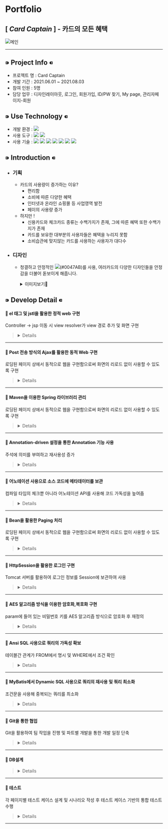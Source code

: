 # __Portfolio__
## [ _Card Captain_ ] - 카드의 모든 혜택
![메인](https://user-images.githubusercontent.com/81910342/128857814-db0351c5-4e07-4032-9793-282e99b680f2.png)
***
## ⁍ Project Info ⁌
* 프로젝트 명 : Card Captain
* 개발 기간 :  2021.06.01 ~ 2021.08.03
* 참여 인원 : 5명
* 담당 업무 : 디자인레이아웃, 로그인, 회원가입, ID/PW 찾기, My page, 관리자페이지-회원

## ⁍ Use Technology ⁌
* 개발 환경 : <img src="https://img.shields.io/badge/Windows 10-0078D6?style=flat-square&logo=Windows&logoColor=white"/>  
* 사용 도구 : <img src="https://img.shields.io/badge/Eclipse-2C2255?style=flat-square&logo=Eclipse&logoColor=white"/> <img src="https://img.shields.io/badge/SQL Developer-F80000?style=flat-square&logo=ORACLE&logoColor=white"/>    
* 사용 기술 : <img src="https://img.shields.io/badge/JAVA-007396?style=flat-square&logo=JAVA&logoColor=white"/> <img src="https://img.shields.io/badge/JAVASCRIPT-F7DF1E?style=flat-square&logo=JAVASCRIPT&logoColor=black"/> <img src="https://img.shields.io/badge/CSS-1572B6?style=flat-square&logo=css3&logoColor=white"/> <img src="https://img.shields.io/badge/HTML-E34F26?style=flat-square&logo=HTML5&logoColor=white"/> <img src="https://img.shields.io/badge/SPRING-6DB33F?style=flat-square&logo=SPRING&logoColor=white"/> <img src="https://img.shields.io/badge/ORACLE-F80000?style=flat-square&logo=ORACLE&logoColor=white"/> <img src="https://img.shields.io/badge/JQUERY-0769AD?style=flat-square&logo=JQUERY&logoColor=white"/>

## ⁍ Introduction ⁌
* ### 기획
  * 카드의 사용량이 증가하는 이유?
    * 편리함
    * 소비에 따른 다양한 혜택
    * 인터넷과 온라인 쇼핑몰 등 사업영역 발전
    * 페이의 사용량 증가
  * 하지만 !
    * 신용카드와 체크카드 종류는 수백가지가 존재, 그에 따른 혜택 또한 수백가지가 존재
    * 카드를 보유한 대부분의 사용자들은 혜택을 누리지 못함
    * 소비습관에 맞지않는 카드를 사용하는 사용자가 대다수

* ### 디자인
  * 청결하고 안정적인 <img src="https://img.shields.io/badge/코발트블루-0047AB?style=for-the-badge&logo"/>(#0047AB)를 사용, 여러카드의 다양한 디자인들을 안정감을 더불어 돋보이게 해줍니다.
    <details>
      <summary>이미지보기👀</summary>

    |feature|Description|
    |:--:|:--:|
    |메인페이지|![스크린샷(129)](https://user-images.githubusercontent.com/81910342/128695317-ec154d4f-f5f1-4c38-84d7-8e361b9dc896.png)
    |카드사별 순위|![스크린샷(132)](https://user-images.githubusercontent.com/81910342/128695374-9338785c-10f3-464a-8a98-619d89c1ddf4.png)
    |카드 비교|![스크린샷(133)](https://user-images.githubusercontent.com/81910342/128811160-3212877a-ce00-4c7e-bd75-3aee11c24208.png)
    |전체카드순위|![스크린샷(131)](https://user-images.githubusercontent.com/81910342/128811220-5b7e736b-0ef0-432d-94a4-df3594a92118.png) ![스크린샷(137)](https://user-images.githubusercontent.com/81910342/128813314-38d65f0a-59f2-43db-9a37-11b0eb6de965.png)

  </details>

## ⁍ Develop Detail ⁌


<!-- 
  * 관리자페이지-회원
 
* 테스트
-->

#### 📝 el 태그 및 jstl을 활용한 정적 web 구현
Controller → jsp 이동 시 view resolver가 view 경로 추가 및 화면 구현

>   <details>
>    
>   ![지도](https://user-images.githubusercontent.com/81910342/129653848-6e922c3e-6176-45b5-90f3-b9357faf0f57.PNG)
>   ```html
>	
>   <!-- Map html Start -->
>	<div class="slide1">
>		<div class="map_area" style="width:1600px; border-width:7px;padding:40px;margin:0 auto;">
>			<h1><span id="cardName">[${randomCard.CARD_NAME}]</span>&nbsp;<span id="cardSummary">${randomCard.CARD_SUMMARY}</span></h1><br/>
>			<c:set var="size" value="${fn:length(arr)}" />
>			<c:forEach var ="i" begin="0" end ="${size-1}">
>				<input type="button" value="${arr[i]}" onclick="sendPlace(this);" style="width:auto;padding-left:5px;padding-right:5px;" />
>			</c:forEach>
>			<input type="hidden" value="${randomCard.CARD_NO}">
>			
>			<div class="map_wrap">
>				<div id="menu_wrap" class="bg_white">
>				<div class="option">
>				<div>
>					<form onsubmit="searchPlaces(); return false;">
>						<input type="text" value="버튼을 클릭해 주세요" id="keyword" size="40" readonly="readonly" style="border-style:none;border-radius:5px;height:25px;width:350px;"> 
>						<button type="submit" id="serachButton" style="visibility: hidden;">검색하기</button>
>					</form>
>				</div>
>				</div>
>				
>				<ul id="placesList"></ul>
>				<div id="pagination"></div>
>				</div>
>				<div id="map" style="width:70%;height:100%;position:relataive;overflow:hidden;"></div>
>			</div>
>		</div><br/>
>	</div>
>	<!-- Map html End -->
>	
>   ```	
> 
>   </details>

---
#### 📝 Post 전송 방식의 Ajax를 활용한 동적 Web 구현
로딩된 페이지 상에서 동적으로 웹을 구현함으로써 화면의 리로드 없이 사용할 수 있도록 구현

>   <details>
>	
>   ![Mypage 3](https://user-images.githubusercontent.com/81910342/129684408-0d2e4748-4e65-4e31-a15b-24be27a2c99b.PNG)
>   ```java
>    
>   //회원정보 수정
>	function update() {
>		var params = $("#updateForm").serialize();
>		
>		$.ajax({
>			url: "memUpdates",
>			type: "post",
>			dataType: "json",
>			data: params,
>			success: function (res) {
>				if(res.resMsg == "success") {
>					alert("정보가 수정 되었습니다.");
>					alert("다시 로그인 해주세요.")
>					location.href = "testALogout";
>				}
>			},
>			error: function (request, status, error) {
>				console.log(error);
>			}
>		});
>	}
>	
>	//회원 탈퇴
>	function leave() {
>		var params = $("#updateForm").serialize();
>		
>		$.ajax({
>			url: "memLeave",
>			type: "post",
>			dataType: "json",
>			data: params,
>			success: function (res) {
>				if(res.resMsg == "success") {
>					alert("회원탈퇴 되었습니다.");
>					location.href = "testALogout3";
>				}
>			},
>			error: function (request, status, error) {
>				console.log(error);
>			}
>		});
>	}
>	
>	// 카드추가
>	function addcard() {
>		var params = $("#addcardlist").serialize();
>		
>		$.ajax({
>			url: "addcards",
>			type: "post",
>			dataType: "json",
>			data: params,
>			success: function (res) {
>				addLists();
>			},
>			error: function (request, status, error) {
>				console.log(error);
>			}
>		});
>	}
>	
>	// 카드리스트
>	function reloadList() {
>		var params = $("#joinCard").serialize();
>		
>		$.ajax({
>			url: "joincards",
>			type: "post",
>			dataType: "json",
>			data: params,
>			success: function (res) {
>				drawList(res.list);
>				drawPaging(res.pb);
>			},
>			error: function (request, status, error) {
>				console.log(error);
>			}
>		});
>	}
>	
>	// 목록 그리기
>	function drawList(list) {
>		var html = "";
>		// 	" +  + " : 만들어놓고 붙여넣어도 됨.
>		for(var d of list) {
>			html += "<tr cNo=\"" + d.CARD_NO + "\">";
>			html += "<td>" + "" + "</td>";
>			html += "<td class=\"a\">" + d.CARD_TYPE + "</td>";
>			html += "<td class=\"b\">" + d.CARD_NAME + "</td>";
>			html += "<td>" + "<button value=\"추가\" class=\"addbtn\" id=addbtn>추가</button>" + "</td>";
>			html += "</tr>";
>			
>		}
>		$(".list_wrap tbody").html(html);
>		
>		var lists = "";
>		
>		$(".list_wrap tr td button").on("click", function() {
>			lists = $(this).parents().parents().attr("cno");
>			console.log(lists);
>			$("#addcardlist #lists").val(lists);
>			
>			addcard();
>		});
>	}
>	
>	// 보유카드리스트
>	function addLists() {
>		var params = $("#joinCard").serialize();
>		
>		$.ajax({
>			url: "addLists",
>			type: "post",
>			dataType: "json",
>			data: params,
>			success: function (res) {
>				drawAddList(res.addlist);
>			},
>			error: function (request, status, error) {
>				console.log(error);
>			}
>		});
>	}
>	
>	// 리스트 삭제
>	function deletelist() {
>		var params = $("#cardDelete").serialize();
>		 $.ajax({
>			url: "cardDeletes",
>			type: "post",
>			dataType: "json",
>			data: params,
>			success: function (res) {
>				addLists();
>			},
>			error: function (request, status, error) {
>				console.log(error);
>			}
>		}); 
>	}
>	
>	addLists();
>	
>	// 보유카드 그리기
>	function drawAddList(addlist) {
>		var add = "";
>		console.log(addlist);
>		
>		for(var i = 0; i < addlist.length; i++){
>			add += "<tr cNo=\"" + addlist[i].CARD_NO + "\">";
>			add += "<td>" + "" + "</td>";
>			add += "<td class=\"a\">" + addlist[i].CARD_TYPE + "</td>";
>			add += "<td class=\"b\">" + addlist[i].CARD_NAME + "</td>";
>			add += "<td>" + "<button value=\"추가\" class=\"deletebtn\" id=\"deletebtn\">삭제</button>" + "</td>";
>			add += "</tr>";
>			
>		}
>		$(".add_wrap tbody").html(add);
>			
>		// 20210725
>		$(".add_wrap tr td button").on("click", function () {
>			var html = "";
>			var lists = $(this).parents().parents().attr("cno");
>			$("#cardDelete #lists").val(lists);
>			
>			deletelist();
>			//addLists();
>		});
>	}
>   
>   ```
>   </details>
	
---
#### 📝 Maven을 이용한 Spring 라이브러리 관리
로딩된 페이지 상에서 동적으로 웹을 구현함으로써 화면의 리로드 없이 사용할 수 있도록 구현

>   <details>
>    
>    ```java
>	
>	<!-- Spring -->
>	<dependency>
>		<groupId>org.springframework</groupId>
>		<artifactId>spring-context</artifactId>
>		<version>${org.springframework-version}</version>
>		<exclusions>
>			<!-- Exclude Commons Logging in favor of SLF4j -->
>			<exclusion>
>				<groupId>commons-logging</groupId>
>				<artifactId>commons-logging</artifactId>
>			</exclusion>
>		</exclusions>
>	</dependency>
>	<dependency>
>		<groupId>org.springframework</groupId>
>		<artifactId>spring-webmvc</artifactId>
>		<version>${org.springframework-version}</version>
>	</dependency>
>	<dependency>
>		<groupId>org.springframework</groupId>
>		<artifactId>spring-test</artifactId>
>		<version>${org.springframework-version}</version>
>	</dependency>
>	
>	<!-- AspectJ -->
>	<dependency>
>		<groupId>org.aspectj</groupId>
>		<artifactId>aspectjrt</artifactId>
>		<version>${org.aspectj-version}</version>
>	</dependency>
>	
>	<dependency>
>		<groupId>org.aspectj</groupId>
>		<artifactId>aspectjweaver</artifactId>
>		<version>${org.aspectj-version}</version>
>	</dependency>
>	
>	<dependency>
>		<groupId>org.aspectj</groupId>
>		<artifactId>aspectjtools</artifactId>
>		<version>${org.aspectj-version}</version>
>	</dependency>
>	
>	...
> 
>   ```
>	
>   </details>

---
#### 📝 Annotation-driven 설정을 통한 Annotation 기능 사용
주석에 의미를 부여하고 재사용성 증가

>   <details>
>    
>   ```java
>	
>   <!-- Enables the Spring MVC @Controller programming model -->
>   <annotation-driven />
> 
>   ```	
>   </details>

---
#### 📝 어노테이션 사용으로 소스 코드에 메타데이터를 보관
컴파일 타임의 체크뿐 아니라 어노테이션 API를 사용해 코드 가독성을 높여줌

>   <details>
> 
>   ```java 
> 
>	@Controller
>	public class UserListContoller {
>		@Autowired UserIListService useriListService;
>	 
>		@Autowired IPagingService iPagingService; 
>	.
>	.
>	.
>	@Service
>	public class UserListService implements UserIListService {
>		@Autowired UserIListDao useriListdao;
>	.
>	.
>	.
>	@Repository
>	public class UserListDao implements UserIListDao {
>		@Autowired 
>		public SqlSession sqlSession;
> 
>   ```
> 
>   </details>

---
#### 📝 Bean을 활용한 Paging 처리
로딩된 페이지 상에서 동적으로 웹을 구현함으로써 화면의 리로드 없이 사용할 수 있도록 구현

>   <details>
>    
>   ![페이징](https://user-images.githubusercontent.com/81910342/129672542-3bf27936-906d-4c94-b435-bdc0bc0ef0da.PNG)
> 
>   Controller ↴
>   ```java 
> 
>   // 회원 목록 리스트
>	  @RequestMapping(value="/mLists",
>	  		method = RequestMethod.POST,
>	  		produces = "text/json;charset=UTF-8")
>	  @ResponseBody
>	  public String mLists(
>	  		@RequestParam HashMap<String, String> params) throws Throwable{
>	  	ObjectMapper mapper = new ObjectMapper();
>	  	Map<String, Object> modelMap = new HashMap<String, Object>();
>	  	int page = Integer.parseInt(params.get("page"));
>	  	
>	  	// 페이징
>	  	int cnt = useriListService.mCnt(params);
>	  	PagingBean pb = iPagingService.getPagingBean(page, cnt);
>	  	
>	  	params.put("startCnt", Integer.toString(pb.getStartCount()));
>	  	params.put("endCnt", Integer.toString(pb.getEndCount()));
>	  	
>	  	// 리스트
>	  	List<HashMap<String, String>> list = useriListService.mList(params);
>	  	modelMap.put("list", list);
>	  	modelMap.put("pb", pb);
>	  	
>	  	return mapper.writeValueAsString(modelMap);
>	  }
> 
>   ```
> 
>   Paging Bean ↴
>   ```java
> 
>	public class PagingBean {
>		//페이지 게시글 시작번호
>		int startCount;
>		//페이지 게시글 종료번호
>		int endCount;
>		//마지막 페이지 번호
>		int maxPcount;
>		//현재 페이지 기준 시작 페이지 번호
>		int startPcount;
>		//현재 페이지 기준 종료 페이지 번호
>		int endPcount;
>	  
>		//Getter & Setter
>	public int getStartCount() {
>		return startCount;
>	}
>	public void setStartCount(int startCount) {
>		this.startCount = startCount;
>	}
>   .
>   .
>   .
> 
>   ```
>   
>   Paging Service ↴
>   ```java
> 
>	@Service
>	public class PagingService implements IPagingService{
>   	
>	//테이블 시작row
>	@Override
>	public int getStartCount(int page, int viewCnt) {
>		int startCount = 0;
>		startCount = (page - 1) * viewCnt + 1;
>	return startCount;
>	}
>   
>	//테이블 종료row
>	@Override
>	public int getEndCount(int page, int viewCnt) {
>		int endCount = 0;
>		endCount = page * viewCnt;
>		return endCount;
>	}
>   .
>   .
>   .
>
>	//빈형식으로 취득
>	@Override
>	public PagingBean getPagingBean(int page, int maxCount, int viewCnt, int pageCnt) {
>		PagingBean pb = new PagingBean();
> 
>		pb.setStartCount(getStartCount(page, viewCnt));
>		pb.setEndCount(getEndCount(page, viewCnt));
>		pb.setMaxPcount(getMaxPcount(maxCount, viewCnt));
>		pb.setStartPcount(getStartPcount(page, pageCnt));
>		pb.setEndPcount(getEndPcount(page, maxCount, viewCnt, pageCnt));
> 
>		return pb;
>		}
>	}
> 
>   ```
> 
>   </details>

---
#### 📝 HttpSession을 활용한 로그인 구현
Tomcat 서버를 활용하여 로그인 정보를 Session에 보관하여 사용

>   <details>
>    
>   ```java
>    
>   // 로그인메인
>	  @RequestMapping(value="/logins",
>	  		method = RequestMethod.POST,
>	  		produces = "text/json;charset=UTF-8")
>	  	@ResponseBody
>	  	public String login(
>	  			HttpSession session,
>	  			@RequestParam HashMap<String,String> params) throws Throwable {
>	  			System.out.println(params);
>	  		ObjectMapper mapper = new ObjectMapper();
>	  		
>	  		Map<String, Object> modelMap = new HashMap<String, Object>();
>	  		
>	  		params.put("mPw",Utils.encryptAES128(params.get("mPw")));
>	  		
>	  		HashMap<String,String> data = useriService.getM(params);
>	  		
>	  		if(data != null) {
>	  			session.setAttribute("sMNo", data.get("MEMBER_NO"));
>	  			session.setAttribute("sMId", data.get("MEMBER_ID"));
>	  			session.setAttribute("sMPw", data.get("MEMBER_PW"));
>	  			session.setAttribute("sMPw2",Utils.decryptAES128(data.get("MEMBER_PW")));
>	  			session.setAttribute("sMBi", data.get("MEMBER_BIRTH"));
>	  			session.setAttribute("sMCo", data.get("CONTACT"));
>	  			session.setAttribute("sMNm", data.get("NICKNAME"));
>	  			session.setAttribute("sMNa", data.get("E_NAME"));
>	  			session.setAttribute("sMAd", data.get("E_ADDRESS"));
>	  			
>	  			modelMap.put("resMsg", "success");
>	  			
>	  		} else {
>	  			modelMap.put("resMsg", "failed");
>	  		}
>	  	return mapper.writeValueAsString(modelMap);
>	  }
>   
>   ```
> 
>   </details>

---
#### 📝 AES 알고리즘 방식을 이용한 암호화,복호화 구현
param에 들어 있는 비밀번호 키를 AES 알고리즘 방식으로 암호화 후 재정의
	   
>   <details>
>   
>   Controller ↴
>   ```java
>	   
>   	@RequestMapping(value="/logins",
>			method = RequestMethod.POST,
>			produces = "text/json;charset=UTF-8")
>		@ResponseBody
>		public String login(
>				HttpSession session,
>				@RequestParam HashMap<String,String> params) throws Throwable {
>				System.out.println(params);
>			ObjectMapper mapper = new ObjectMapper();
>			
>			Map<String, Object> modelMap = new HashMap<String, Object>();
>			
>	                // 암호화
>			params.put("mPw",Utils.encryptAES128(params.get("mPw")));
>			
>			HashMap<String,String> data = useriService.getM(params);
>			
>			if(data != null) {
>				session.setAttribute("sMNo", data.get("MEMBER_NO"));
>				session.setAttribute("sMId", data.get("MEMBER_ID"));
>				session.setAttribute("sMPw", data.get("MEMBER_PW"));
>	                        // 복호화
>				session.setAttribute("sMPw2",Utils.decryptAES128(data.get("MEMBER_PW")));
>				session.setAttribute("sMBi", data.get("MEMBER_BIRTH"));
>				session.setAttribute("sMCo", data.get("CONTACT"));
>				session.setAttribute("sMNm", data.get("NICKNAME"));
>				session.setAttribute("sMNa", data.get("E_NAME"));
>				session.setAttribute("sMAd", data.get("E_ADDRESS"));
>				
>				modelMap.put("resMsg", "success");
>				
>			} else {
>				modelMap.put("resMsg", "failed");
>			}
>		return mapper.writeValueAsString(modelMap);
>	}	   
>	   
>   ```
>	
>   Utils ↴
>   ```java
>	
>   public class Utils {
>	
>	public static String getPrimaryKey() {
>		SimpleDateFormat formatter = new SimpleDateFormat("yyyyMMddHHmmss");
>		return formatter.format(new java.util.Date()) + RandomStringUtils.randomNumeric(6);
>	}
>	
>	public static String encryptAES128(String value) throws Throwable {
>		SecretKeySpec keySpec 
>			= new SecretKeySpec(CommonProperties.SECURE_KEY.getBytes("UTF-8"), "AES");
>
>		SecretKeySpec skeySpec = new SecretKeySpec(
>			DatatypeConverter.parseBase64Binary(
>				(String) DatatypeConverter.printBase64Binary(keySpec.getEncoded())), "AES");
>
>		Cipher cipher = Cipher.getInstance("AES");
>		cipher.init(Cipher.ENCRYPT_MODE, skeySpec);
>		byte[] encrypted = cipher.doFinal(value.getBytes());
>
>		String encodeString = DatatypeConverter.printBase64Binary(encrypted);
>
>		return encodeString;
>	}
>
>	public static String decryptAES128(String value) throws Throwable {
>		SecretKeySpec keySpec = new SecretKeySpec(CommonProperties.SECURE_KEY.getBytes("UTF-8"), "AES");
>		SecretKeySpec sKeySpec = new SecretKeySpec(
>				DatatypeConverter.parseBase64Binary(DatatypeConverter.printBase64Binary(keySpec.getEncoded())), "AES");
>
>		Cipher cipher = Cipher.getInstance("AES");
>		cipher.init(Cipher.DECRYPT_MODE, sKeySpec);
>
>		byte[] decodeBytes = DatatypeConverter.parseBase64Binary(value); //문자열 형태의 파라메터를 배열에 바이트 변환 후 삽입
>
>		byte[] decryptBytes = cipher.doFinal(decodeBytes); // 복호화
>
>		return new String(decryptBytes);
>	}
>	
>	public static HashMap<String, String> toLowerMapKey(HashMap<String, String> oldMap) throws Throwable {
>		Set<String> keySet = oldMap.keySet();
>		
>		Iterator<String> keys = keySet.iterator();
>		
>		HashMap<String, String> newMap = new HashMap<String, String>();
>		
>		while(keys.hasNext()) {
>			String key = keys.next();
>			newMap.put(key.toLowerCase(), String.valueOf(oldMap.get(key)));
>		}
>		return newMap;
>	}
>	
>	public static List<HashMap<String, String>> toLowerListMapKey(List<HashMap<String, String>> oldList) {
>		List<HashMap<String, String>> newList = new ArrayList<HashMap<String, String>>();
>		
>		for(HashMap<String, String> oldMap : oldList) {
>			Set<String> keySet = oldMap.keySet();
>			
>			Iterator<String> keys = keySet.iterator();
>			
>			HashMap<String, String> newMap = new HashMap<String, String>();
>			
>			while(keys.hasNext()) {
>				String key = keys.next();
>				newMap.put(key.toLowerCase(), String.valueOf(oldMap.get(key)));
>			}
>			newList.add(newMap);
>		}
>		return newList;
>       }
>   }
>	   
>   ```
> 
>   </details>

---
#### 📝 Ansi SQL 사용으로 쿼리의 가독성 확보
테이블간 관계가 FROM에서 명시 및 WHERE에서 조건 확인

>   <details>
>    
>   ```sql
>	   
>	<select id="getDCredit" parameterType="hashmap" resultType="hashmap">
>		SELECT C.CARD_NO, C.CARD_CMP_NO, C.CARD_CMP_NAME, C.CARD_NAME, C.CARD_SUMMARY, 
>            	       C.CARD_IMG_URL, C.CLICK_CNT, C.RNK
>		FROM(SELECT C.*, CMP.CARD_CMP_NAME,
>		           ROW_NUMBER() OVER(ORDER BY CLICK_CNT DESC) AS RNK 
>		     FROM CARDS C INNER JOIN CARDCOMPANYS CMP
>		                          ON  C.CARD_CMP_NO = CMP.CARD_CMP_NO
>		                          AND CARD_TYPE = 0) C 
>		WHERE C.RNK BETWEEN 1 AND 10
>	</select>
>		
>	<select id="getDCheck" parameterType="hashmap" resultType="hashmap">
>		SELECT C.CARD_NO, C.CARD_CMP_NO, C.CARD_CMP_NAME, C.CARD_NAME, C.CARD_SUMMARY, 
>            	       C.CARD_IMG_URL, C.CLICK_CNT, C.RNK
>		FROM(SELECT C.*, CMP.CARD_CMP_NAME,
>		           ROW_NUMBER() OVER(ORDER BY CLICK_CNT DESC) AS RNK 
>		     FROM CARDS C INNER JOIN CARDCOMPANYS CMP
>		                          ON  C.CARD_CMP_NO = CMP.CARD_CMP_NO
>		                          AND CARD_TYPE = 1) C 
>		WHERE C.RNK BETWEEN 1 AND 10
>	</select>
>	   
>   ```
> 
>   </details>

---
#### 📝 MyBatis에서 Dynamic SQL 사용으로 쿼리의 재사용 및 쿼리 최소화
조건문을 사용해 중복되는 쿼리를 최소화

>   <details>
>    
>   ```sql
>	   
>	<select id="checklistKeyword" parameterType="ArrayList" resultType="hashmap">
>		SELECT CARD_NO, CARD_NAME, CARD_KIND, CARD_TYPE, BENEFIT_TOP, CARD_IMG_URL
>		FROM(SELECT C.CARD_NO,C.CARD_NAME,DECODE(C.CARD_TYPE, 0, '신용카드','체크카드') AS CARD_KIND,
>					CASE WHEN T.CARD_TYPE = 0 THEN '할인'
>						 WHEN T.CARD_TYPE = 1 THEN '적립'
>						 ELSE '마일리지'
>					END AS CARD_TYPE, B.BENEFIT_TOP,C.CARD_IMG_URL
>				FROM CARDS C INNER JOIN CARDBENEFITS B ON C.CARD_NO = B.CARD_NO
>							 INNER JOIN CARDTYPES T ON B.CARD_NO = T.CARD_NO
>							  AND C.DEL_CHECK=1) A
>		<if test="kind == '' and type == '' and benefit == ''">
>			WHERE 1 = 1
>		</if>
>		<if test="kind != '' or type != '' or benefit != ''">
>			WHERE 1!= 1
>		</if>
>		<if test="kind != ''">
>			OR CARD_KIND IN (${kind})
>		</if>
>		<if test="type != ''">
>			OR CARD_KIND IN (${type})
>		</if>
>		<if test="benefit != ''">
>			OR CARD_KIND IN (${benefit})
>		</if>
>		ORDER BY CARD_NO
>	</select>
>	   
>   ```
> 
>   </details>

---
#### 📝 Git을 통한 협업
Git을 활용하여 팀 작업을 진행 및 파트별 개발을 통한 개발 일정 단축

>   <details>
>    
>   ![Mypage](https://user-images.githubusercontent.com/81910342/129649089-c6e3b25a-af83-4c59-bd4a-fcfac2c03bd9.PNG)
>   [JSP code👀](https://github.com/financeTeamProject/CardCaptain/blob/421e8fefd6c32b0b905de34620262caa0778fc48/CDCP/src/main/webapp/WEB-INF/views/user/mypage.jsp#L683)
> 
>   </details>

---
#### 📝 DB설계
	
>   <details>
>
>   |feature|Description|
>   |:--:|:--:|
>   |ERD|![erd11](https://user-images.githubusercontent.com/81910342/128841759-c2abd214-1f6d-4b4d-bc8a-0cd65f7b518e.PNG)
>   |메타데이터|![메타데이터](https://user-images.githubusercontent.com/81910342/128842663-d322d964-a2f4-46a4-81cf-ea16c90136e7.PNG)
>   |테이블정의서|![1](https://user-images.githubusercontent.com/81910342/128814142-b6e959a7-6759-4c79-89c1-91559edaf6d5.PNG)  
> 
>   </details>

---
#### 📝 테스트
각 페이지별 테스트 케이스 설계 및 시나리오 작성 후 테스트 케이스 기반의 통합 테스트 수행	
>   <details>
>   
>   ![테스트](https://user-images.githubusercontent.com/81910342/129709364-a230f0ca-843f-49e3-b458-9e1fc2d14251.PNG)
> 
>   </details>

---
<!--	   
### 담당업무
  <details>
 
  * 메인레이아웃
    <details>
 
     * 대표색상 <img src="https://img.shields.io/badge/코발트블루-0047AB?style=flat-square&logo"/>를 이용하여 Header/Footer 구조와 메인의 슬라이드를 이용하여 각종 메뉴바의 가이드를 구성했습니다.
       ![메인레이아웃](https://user-images.githubusercontent.com/81910342/128856764-a0bd32db-5870-47b5-a0bf-1e261758a75b.PNG)
 
    </details>
  * 로그인
    <details>
 
     * Header의 우측 로그인이미지를 클릭시 로그인창을 생성합니다.
        [JSP code👀](https://github.com/financeTeamProject/CardCaptain/blob/8f52920ec304a59033318ea789e8009e1f28483b/CDCP/src/main/webapp/WEB-INF/views/home.jsp#L790)
          ![로그인 1](https://user-images.githubusercontent.com/81910342/128860847-a8be7e75-7782-46fa-bd6f-f32a208fa175.PNG)
     * 입력한 ID/PW의 데이터를 form으로 DB까지 넘겨줍니다.    
        [Controller code👀](https://github.com/financeTeamProject/CardCaptain/blob/8f52920ec304a59033318ea789e8009e1f28483b/CDCP/src/main/java/com/gdj35/cdcp/WEB/user/UserContoller/UserContoller.java#L28)
        [Sql code👀](https://github.com/financeTeamProject/CardCaptain/blob/f63c2bd84256cc1d0087d98a90818f08ad3ce42e/CDCP/src/main/resources/mapper/User_SQL.xml#L4)
     * 로그인 성공, 실패
       ![성공,실패](https://user-images.githubusercontent.com/81910342/128869210-97652983-78a5-4a89-aa08-68a431ae2c2f.PNG)
 
    </details>
  * 회원가입
    <details>
 
      * 모든 조건 만족시 '가입완료'버튼이 활성화 됩니다.
      * 이메일 인증 - 입력한 이메일로 랜덤코드 전송, 코드 일치시 가입가능합니다.
        [JSP code👀](https://github.com/financeTeamProject/CardCaptain/blob/f63c2bd84256cc1d0087d98a90818f08ad3ce42e/CDCP/src/main/webapp/WEB-INF/views/user/join.jsp#L268)
        [Controller code👀](https://github.com/financeTeamProject/CardCaptain/blob/421e8fefd6c32b0b905de34620262caa0778fc48/CDCP/src/main/java/com/gdj35/cdcp/WEB/user/UserContoller/UserContoller.java#L98)
 
        ![스크린샷(139)](https://user-images.githubusercontent.com/81910342/129216959-97ab7cea-a04e-471c-aba1-08f0e9c5d861.png)

    </details>
  * ID/PW 찾기
    <details>
 
      * 모든 조건 만족시 아이디와 비밀번호를 알려줍니다.
      * 이메일 인증 - '비밀번호 찾기'는 이메일 인증을 해줍니다.
        [JSP code👀](https://github.com/financeTeamProject/CardCaptain/blob/f63c2bd84256cc1d0087d98a90818f08ad3ce42e/CDCP/src/main/webapp/WEB-INF/views/user/searchmem.jsp#L291)
        [Controller code👀](https://github.com/financeTeamProject/CardCaptain/blob/421e8fefd6c32b0b905de34620262caa0778fc48/CDCP/src/main/java/com/gdj35/cdcp/WEB/user/UserContoller/UserContoller.java#L137)
 
    ![스크린샷(140)](https://user-images.githubusercontent.com/81910342/129218093-5ffcb60b-b989-4e8f-b1cf-af81638e156d.png)

    </details>
  * Mypage
    <details>
 
      * update를 사용하여 회원정보 변경을 할 수 있습니다.
        [JSP code👀](https://github.com/financeTeamProject/CardCaptain/blob/f63c2bd84256cc1d0087d98a90818f08ad3ce42e/CDCP/src/main/webapp/WEB-INF/views/user/mypage.jsp#L683)
        [Controller code👀](https://github.com/financeTeamProject/CardCaptain/blob/421e8fefd6c32b0b905de34620262caa0778fc48/CDCP/src/main/java/com/gdj35/cdcp/WEB/user/UserContoller/UserListContoller.java#L137)
 
      * 카드사별 카드목록 데이터를 불러오고 추가,삭제를 할 수 있습니다.
        [JSP code👀](https://github.com/financeTeamProject/CardCaptain/blob/f63c2bd84256cc1d0087d98a90818f08ad3ce42e/CDCP/src/main/webapp/WEB-INF/views/user/mypage.jsp#L818)
        [Controller code👀](https://github.com/financeTeamProject/CardCaptain/blob/421e8fefd6c32b0b905de34620262caa0778fc48/CDCP/src/main/java/com/gdj35/cdcp/WEB/user/UserContoller/UserListContoller.java#L27)
 
      ![Mypage](https://user-images.githubusercontent.com/81910342/129218150-7ea9f8c3-006b-403d-92c9-8768a3fd3242.PNG)

      </details>
  </details>
-->
